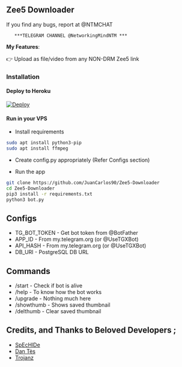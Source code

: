 ## Zee5 Downloader
If you find any bugs, report at @NTMCHAT


       ***TELEGRAM CHANNEL @NetworkingMindNTM ***

**My Features**:

👉 Upload as file/video from any NON-DRM Zee5 link


### Installation


#### Deploy to Heroku

[![Deploy](https://www.herokucdn.com/deploy/button.svg)](https://www.heroku.com/deploy?template=https://github.com/JuanCarlos90ntm/Zee5-Downloader)

#### Run in your VPS

* Install requirements

```sh
sudo apt install python3-pip
sudo apt install ffmpeg
```

* Create config.py appropriately (Refer Configs section)

* Run the app

```sh
git clone https://github.com/JuanCarlos90/Zee5-Downloader
cd Zee5-Downloader
pip3 install -r requirements.txt
python3 bot.py
```

## Configs

* TG_BOT_TOKEN  - Get bot token from @BotFather
* APP_ID        - From my.telegram.org (or @UseTGXBot)
* API_HASH      - From my.telegram.org (or @UseTGXBot)
* DB_URI        - PostgreSQL DB URL

## Commands

* /start             - Check if bot is alive
* /help              - To know how the bot works
* /upgrade           - Nothing much here
* /showthumb         - Shows saved thumbnail
* /delthumb          - Clear saved thumbnail


## Credits, and Thanks to Beloved Developers ;

* [SpEcHlDe](https://telegram.dog/SpEcHlDe) 
* [Dan Tès](https://telegram.dog/haskell)
* [Trojanz](https://telegram.dog/TrojanzSupport)
